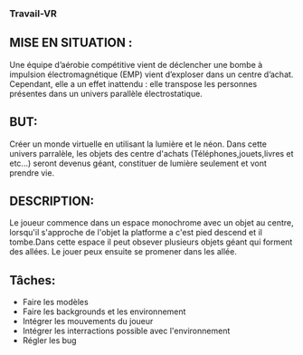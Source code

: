 ### Travail-VR
## MISE EN SITUATION : 
Une équipe d’aérobie compétitive vient de déclencher une bombe à impulsion électromagnétique (EMP) vient d’exploser dans un centre d’achat. Cependant, elle a un effet inattendu : elle transpose les personnes présentes dans un univers parallèle électrostatique.
## BUT:
Créer un monde virtuelle en utilisant la lumière et le néon. 
Dans cette univers parralèle, les objets des centre d'achats (Téléphones,jouets,livres et etc...) seront devenus géant, constituer de lumière seulement et vont prendre vie. 
## DESCRIPTION:
Le joueur commence dans un espace monochrome avec un objet au centre, lorsqu'il s'approche de l'objet la platforme a c'est pied descend et il tombe.Dans cette espace il peut obsever plusieurs objets géant qui forment des allées. Le jouer peux ensuite se promener dans les allée. 
## Tâches:
- Faire les modèles
- Faire les backgrounds et les environnement
- Intégrer les mouvements du joueur
- Intégrer les interractions possible avec l'environnement
- Régler les bug
